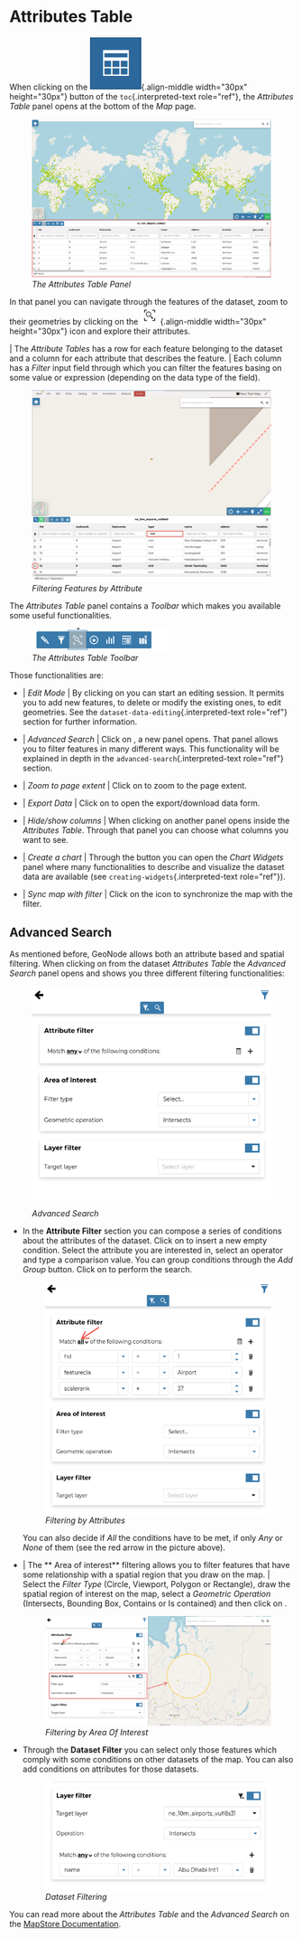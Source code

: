 # Attributes Table

When clicking on the ![attribute_table_button](img/attribute_table_button.png){.align-middle width="30px" height="30px"} button of the `toc`{.interpreted-text role="ref"}, the *Attributes Table* panel opens at the bottom of the *Map* page.

<figure>
<img src="img/attributes_table.png" class="align-center" alt="img/attributes_table.png" />
<figcaption><em>The Attributes Table Panel</em></figcaption>
</figure>

In that panel you can navigate through the features of the dataset, zoom to their geometries by clicking on the ![zoom_to_feature_icon](img/zoom_to_feature_icon.png){.align-middle width="30px" height="30px"} icon and explore their attributes.

| The *Attribute Tables* has a row for each feature belonging to the dataset and a column for each attribute that describes the feature.
| Each column has a *Filter* input field through which you can filter the features basing on some value or expression (depending on the data type of the field).

<figure>
<img src="img/filtering_feature_by_attributes.png" class="align-center" alt="img/filtering_feature_by_attributes.png" />
<figcaption><em>Filtering Features by Attribute</em></figcaption>
</figure>

The *Attributes Table* panel contains a *Toolbar* which makes you available some useful functionalities.

<figure>
<img src="img/attributes_table_toolbar.png" class="align-center" alt="img/attributes_table_toolbar.png" />
<figcaption><em>The Attributes Table Toolbar</em></figcaption>
</figure>

Those functionalities are:

-   | *Edit Mode*
    | By clicking on you can start an editing session. It permits you to add new features, to delete or modify the existing ones, to edit geometries. See the `dataset-data-editing`{.interpreted-text role="ref"} section for further information.

-   | *Advanced Search*
    | Click on , a new panel opens. That panel allows you to filter features in many different ways. This functionality will be explained in depth in the `advanced-search`{.interpreted-text role="ref"} section.

-   | *Zoom to page extent*
    | Click on to zoom to the page extent.

-   | *Export Data*
    | Click on to open the export/download data form.

-   | *Hide/show columns*
    | When clicking on another panel opens inside the *Attributes Table*. Through that panel you can choose what columns you want to see.

-   | *Create a chart*
    | Through the button you can open the *Chart Widgets* panel where many functionalities to describe and visualize the dataset data are available (see `creating-widgets`{.interpreted-text role="ref"}).

-   | *Sync map with filter*
    | Click on the icon to synchronize the map with the filter.

## Advanced Search

As mentioned before, GeoNode allows both an attribute based and spatial filtering.
When clicking on from the dataset *Attributes Table* the *Advanced Search* panel opens and shows you three different filtering functionalities:

<figure>
<img src="img/advanced_search.png" class="align-center" alt="img/advanced_search.png" />
<figcaption><em>Advanced Search</em></figcaption>
</figure>

-   In the **Attribute Filter** section you can compose a series of conditions about the attributes of the dataset.
    Click on to insert a new empty condition.
    Select the attribute you are interested in, select an operator and type a comparison value.
    You can group conditions through the *Add Group* button.
    Click on to perform the search.

    <figure>
    <img src="img/filtering_by_attributes.png" class="align-center" alt="img/filtering_by_attributes.png" />
    <figcaption><em>Filtering by Attributes</em></figcaption>
    </figure>

    You can also decide if *All* the conditions have to be met, if only *Any* or *None* of them (see the red arrow in the picture above).

-   | The \*\* Area of interest\*\* filtering allows you to filter features that have some relationship with a spatial region that you draw on the map.
    | Select the *Filter Type* (Circle, Viewport, Polygon or Rectangle), draw the spatial region of interest on the map, select a *Geometric Operation* (Intersects, Bounding Box, Contains or Is contained) and then click on .

    <figure>
    <img src="img/filtering_region_of_interest.png" class="align-center" alt="img/filtering_region_of_interest.png" />
    <figcaption><em>Filtering by Area Of Interest</em></figcaption>
    </figure>

-   Through the **Dataset Filter** you can select only those features which comply with some conditions on other datasets of the map. You can also add conditions on attributes for those datasets.

    <figure>
    <img src="img/dataset_filtering.png" class="align-center" alt="img/dataset_filtering.png" />
    <figcaption><em>Dataset Filtering</em></figcaption>
    </figure>

You can read more about the *Attributes Table* and the *Advanced Search* on the [MapStore Documentation](https://docs.mapstore.geosolutionsgroup.com/en/latest/user-guide/filtering-layers/#query-panel).
